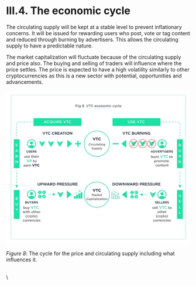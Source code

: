 # III.4. The economic cycle

The circulating supply will be kept at a stable level to prevent inflationary concerns. It will be issued for rewarding users who post, vote or tag content and reduced through burning by advertisers. This allows the circulating supply to have a predictable nature.

The market capitalization will fluctuate because of the circulating supply and price also. The buying and selling of traders will influence where the price settles. The price is expected to have a high volatility similarly to other cryptocurrencies as this is a new sector with potential, opportunities and advancements.

![](<.gitbook/assets/image (6) (1).png>)

_Figure 8_: The cycle for the price and circulating supply including what influences it.

\
\\
